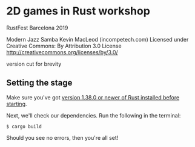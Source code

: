 # 2D games in Rust workshop

RustFest Barcelona 2019



Modern Jazz Samba Kevin MacLeod (incompetech.com)
Licensed under Creative Commons: By Attribution 3.0 License
http://creativecommons.org/licenses/by/3.0/

version cut for brevity

## Setting the stage

Make sure you've got [version 1.38.0 or newer of Rust installed before starting](https://www.rust-lang.org/tools/install).

Next, we'll check our dependencies. Run the following in the terminal:

    $ cargo build
    
Should you see no errors, then you're all set!
